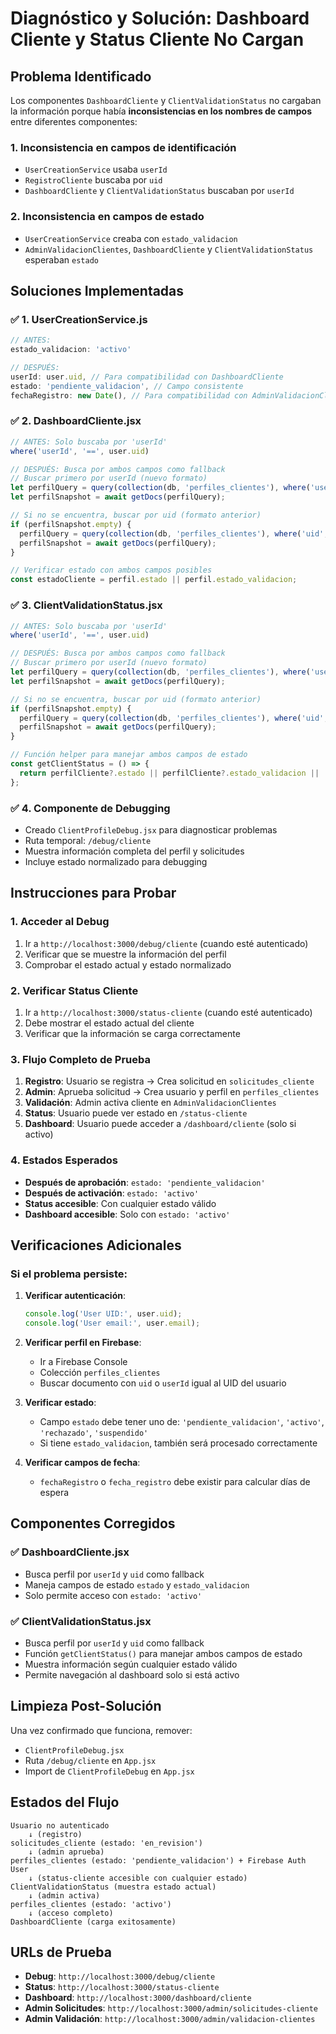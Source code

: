 # Diagnóstico y Solución: Dashboard Cliente y Status Cliente No Cargan

## Problema Identificado

Los componentes `DashboardCliente` y `ClientValidationStatus` no cargaban la información porque había **inconsistencias en los nombres de campos** entre diferentes componentes:

### 1. Inconsistencia en campos de identificación
- `UserCreationService` usaba `userId` 
- `RegistroCliente` buscaba por `uid`
- `DashboardCliente` y `ClientValidationStatus` buscaban por `userId`

### 2. Inconsistencia en campos de estado
- `UserCreationService` creaba con `estado_validacion`
- `AdminValidacionClientes`, `DashboardCliente` y `ClientValidationStatus` esperaban `estado`

## Soluciones Implementadas

### ✅ 1. UserCreationService.js
```javascript
// ANTES:
estado_validacion: 'activo'

// DESPUÉS:
userId: user.uid, // Para compatibilidad con DashboardCliente
estado: 'pendiente_validacion', // Campo consistente
fechaRegistro: new Date(), // Para compatibilidad con AdminValidacionClientes
```

### ✅ 2. DashboardCliente.jsx
```javascript
// ANTES: Solo buscaba por 'userId'
where('userId', '==', user.uid)

// DESPUÉS: Busca por ambos campos como fallback
// Buscar primero por userId (nuevo formato)
let perfilQuery = query(collection(db, 'perfiles_clientes'), where('userId', '==', user.uid));
let perfilSnapshot = await getDocs(perfilQuery);

// Si no se encuentra, buscar por uid (formato anterior)
if (perfilSnapshot.empty) {
  perfilQuery = query(collection(db, 'perfiles_clientes'), where('uid', '==', user.uid));
  perfilSnapshot = await getDocs(perfilQuery);
}

// Verificar estado con ambos campos posibles
const estadoCliente = perfil.estado || perfil.estado_validacion;
```

### ✅ 3. ClientValidationStatus.jsx
```javascript
// ANTES: Solo buscaba por 'userId'
where('userId', '==', user.uid)

// DESPUÉS: Busca por ambos campos como fallback
// Buscar primero por userId (nuevo formato)
let perfilQuery = query(collection(db, 'perfiles_clientes'), where('userId', '==', user.uid));
let perfilSnapshot = await getDocs(perfilQuery);

// Si no se encuentra, buscar por uid (formato anterior)
if (perfilSnapshot.empty) {
  perfilQuery = query(collection(db, 'perfiles_clientes'), where('uid', '==', user.uid));
  perfilSnapshot = await getDocs(perfilQuery);
}

// Función helper para manejar ambos campos de estado
const getClientStatus = () => {
  return perfilCliente?.estado || perfilCliente?.estado_validacion || 'pendiente_validacion';
};
```

### ✅ 4. Componente de Debugging
- Creado `ClientProfileDebug.jsx` para diagnosticar problemas
- Ruta temporal: `/debug/cliente`
- Muestra información completa del perfil y solicitudes
- Incluye estado normalizado para debugging

## Instrucciones para Probar

### 1. Acceder al Debug
1. Ir a `http://localhost:3000/debug/cliente` (cuando esté autenticado)
2. Verificar que se muestre la información del perfil
3. Comprobar el estado actual y estado normalizado

### 2. Verificar Status Cliente
1. Ir a `http://localhost:3000/status-cliente` (cuando esté autenticado)
2. Debe mostrar el estado actual del cliente
3. Verificar que la información se carga correctamente

### 3. Flujo Completo de Prueba
1. **Registro**: Usuario se registra → Crea solicitud en `solicitudes_cliente`
2. **Admin**: Aprueba solicitud → Crea usuario y perfil en `perfiles_clientes` 
3. **Validación**: Admin activa cliente en `AdminValidacionClientes`
4. **Status**: Usuario puede ver estado en `/status-cliente`
5. **Dashboard**: Usuario puede acceder a `/dashboard/cliente` (solo si activo)

### 4. Estados Esperados
- **Después de aprobación**: `estado: 'pendiente_validacion'`
- **Después de activación**: `estado: 'activo'`
- **Status accesible**: Con cualquier estado válido
- **Dashboard accesible**: Solo con `estado: 'activo'`

## Verificaciones Adicionales

### Si el problema persiste:

1. **Verificar autenticación**:
   ```javascript
   console.log('User UID:', user.uid);
   console.log('User email:', user.email);
   ```

2. **Verificar perfil en Firebase**:
   - Ir a Firebase Console
   - Colección `perfiles_clientes`
   - Buscar documento con `uid` o `userId` igual al UID del usuario

3. **Verificar estado**:
   - Campo `estado` debe tener uno de: `'pendiente_validacion'`, `'activo'`, `'rechazado'`, `'suspendido'`
   - Si tiene `estado_validacion`, también será procesado correctamente

4. **Verificar campos de fecha**:
   - `fechaRegistro` o `fecha_registro` debe existir para calcular días de espera

## Componentes Corregidos

### ✅ DashboardCliente.jsx
- Busca perfil por `userId` y `uid` como fallback
- Maneja campos de estado `estado` y `estado_validacion`
- Solo permite acceso con `estado: 'activo'`

### ✅ ClientValidationStatus.jsx  
- Busca perfil por `userId` y `uid` como fallback
- Función `getClientStatus()` para manejar ambos campos de estado
- Muestra información según cualquier estado válido
- Permite navegación al dashboard solo si está activo

## Limpieza Post-Solución

Una vez confirmado que funciona, remover:
- `ClientProfileDebug.jsx`
- Ruta `/debug/cliente` en `App.jsx`
- Import de `ClientProfileDebug` en `App.jsx`

## Estados del Flujo

```
Usuario no autenticado
    ↓ (registro)
solicitudes_cliente (estado: 'en_revision')
    ↓ (admin aprueba)
perfiles_clientes (estado: 'pendiente_validacion') + Firebase Auth User
    ↓ (status-cliente accesible con cualquier estado)
ClientValidationStatus (muestra estado actual)
    ↓ (admin activa)
perfiles_clientes (estado: 'activo')
    ↓ (acceso completo)
DashboardCliente (carga exitosamente)
```

## URLs de Prueba

- **Debug**: `http://localhost:3000/debug/cliente`
- **Status**: `http://localhost:3000/status-cliente`  
- **Dashboard**: `http://localhost:3000/dashboard/cliente`
- **Admin Solicitudes**: `http://localhost:3000/admin/solicitudes-cliente`
- **Admin Validación**: `http://localhost:3000/admin/validacion-clientes`
